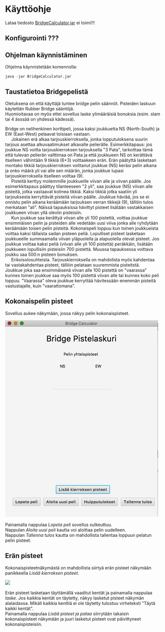 # Käyttöohje

Lataa tiedosto [BridgeCalculator.jar](./BridgeCalcularor.jar)  ei toimi!!!

## Konfigurointi ???

## Ohjelman käynnistäminen 

Ohjelma käynnistetään komennolla:

```
java -jar BridgeCalculator.jar
```

## Taustatietoa Bridgepelistä    

Oletuksena on että käyttäjä tuntee bridge pelin säännöt. Pisteiden laskuun käytettän Rubber Bridge sääntöjä.     
Huomioitavaa on myös ettei sovellus laske ylimääräisiä bonuksia (esim. slam tai 4 ässsää on yhdessä kädessä).     
  
Bridge on nelihenkinen korttipeli, jossa kaksi joukkuetta NS (North-South) ja EW (East-West) pelaavat toisiaan vastaan.    
&nbsp;&nbsp;&nbsp;&nbsp; Jokainen erä alkaa tarjouskierroksella, jonka lopputuloksena suurin tarjous asettaa alkuvaatimukset alkavalle pelierälle. Esimerkkitapaus: jos joukkue NS voitta tarjouskierroksen tarjouksella "3 Pata", tarkoittaa tämä että tulevan pelierän valttimaa on Pata ja että joukkueen NS on kerättävä itselleen vähintään 9 tikkiä (6+3) voittaakeen erän. Erän päätyttä lasketaan montako tikkiä tarjouskierroksen voittanut joukkue (NS) keräsi pelin aikana ja onko määrä yli vai alle sen määrän, jonka joukkue lupasi tarjouskierroksella itselleen voittaa (9).   
&nbsp;&nbsp;&nbsp;&nbsp; Pisteitä kerttyy molemmille joukkueille viivan alle ja viivan päälle. Jos esimerkkitapaus päättyy tilanteeseen "2 yli", saa joukkue (NS)  viivan alle pisteitä, jotka vastaavat kolmea tikkiä. Kaksi tikkiä jotka saatiin yli tarjouksesta kerryttävät pisteitä viivan päälle. Joukkue häviää, jos se ei onnistu pelin aikana keräämään tarjouksen verran tikkejä (9), tällöin tulos merkataan "ali". Näissä tapauksissa hävittyt pisteet lisätään vastakkaisen joukkueen viivan yllä oleviin pisteisiin.     
&nbsp;&nbsp;&nbsp;&nbsp; Kun joukkue saa kerättyä viivan alle yli 100 pistettä, voittaa joukkue ensimmäisen pelin ja pisteiden alle vedetään uusi viiva jonka alle ryhdytään keräämään toisen pelin pisteitä. Kokonaispeli loppuu kun toinen joukkueista voittaa kaksi tällaista sadan pisteen peliä. Lopulliset pisteet lasketaan joukkueelle summaamalla viivan yläpuolella ja alapuolella olevat pisteet. Jos joukkue voittaa kaksi peliä (viivan alle yli 100 pistettä) peräkkäin, lisätään joukkueen lopullisiin pisteisiin 700 pistettä. Muussa tapauksessa voittava joukku saa 500:n pisteen bonuksen.       
&nbsp;&nbsp;&nbsp;&nbsp; Erikoisolosuhteista. Tarjouskierroksella on mahdolista myös kahdentaa tai vastakahdentaa pisteet, tällöin pelataan suuremmista pisteitstä.    
Joukkue joka saa ensimmäisenä viivan alle 100 pistettä on "vaarassa" kunnes toinen joukkue saa myös 100 pistettä viivan alle tai kunnes koko peli loppuu. "Vaarassa" oleva joukkue kerryttää hävitessään enemmän pisteitä vastustajalle, kuin "vaarattomana".  



## Kokonaispelin pisteet 

Sovellus aukee näkymään, jossa näkyy pelin kokonaispisteet.

![](/dokumentointi/kuvat/Kokonaispisteet1.png)

Painamalla nappulaa *Lopeta peli* sovellus sulkeuttuu.   
Nappulan *Aloita uusi peli* kautta voi aloittaa pelin uudelleen.  
Nappulan *Tallenna tulos* kautta on mahdollista tallentaa loppuun pelatun pelin pisteet.

## Erän pisteet   

Kokonaispisteetnäkymästä on mahdollista siirtyä erän pisteet näkymään panikkeella *Lisää kierroksen pisteet*.    

![](/dokumentointi/kuvat/Eräpisteet1.png)

Erän pisteet lasketaan täyttämällä vaaditut kentät ja painamalla nappulaa *laske*. Jos kaikkia kentät on täytetty, näkyy lasketut pisteet näkymän alalaidassa. Mikäli kaikkia kenttiä ei ole täytetty tulostuu virheteksti "Täytä kaikki kentät".     
Painamalla nappulaa *Lisää pisteet ja palaa* siirrytään takaisin kokonaispisteet näkymään ja juuri lasketut pisteet ovat päivittyneet kokonaispisteisiin. 


